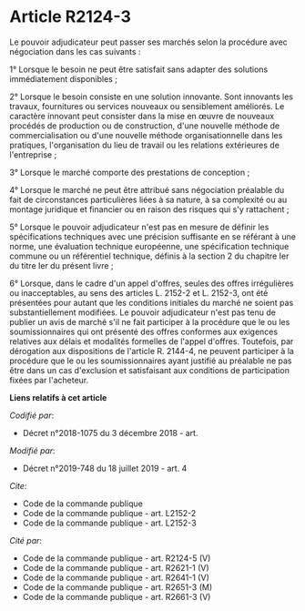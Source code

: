 # Article R2124-3

Le pouvoir adjudicateur peut passer ses marchés selon la procédure avec négociation dans les cas suivants :

1° Lorsque le besoin ne peut être satisfait sans adapter des solutions immédiatement disponibles ;

2° Lorsque le besoin consiste en une solution innovante. Sont innovants les travaux, fournitures ou services nouveaux ou
sensiblement améliorés. Le caractère innovant peut consister dans la mise en œuvre de nouveaux procédés de production ou de
construction, d'une nouvelle méthode de commercialisation ou d'une nouvelle méthode organisationnelle dans les pratiques,
l'organisation du lieu de travail ou les relations extérieures de l'entreprise ;

3° Lorsque le marché comporte des prestations de conception ;

4° Lorsque le marché ne peut être attribué sans négociation préalable du fait de circonstances particulières liées à sa
nature, à sa complexité ou au montage juridique et financier ou en raison des risques qui s'y rattachent ;

5° Lorsque le pouvoir adjudicateur n'est pas en mesure de définir les spécifications techniques avec une précision suffisante
en se référant à une norme, une évaluation technique européenne, une spécification technique commune ou un référentiel
technique, définis à la section 2 du chapitre Ier du titre Ier du présent livre ;

6° Lorsque, dans le cadre d'un appel d'offres, seules des offres irrégulières ou inacceptables, au sens des articles L.
2152-2 et L. 2152-3, ont été présentées pour autant que les conditions initiales du marché ne soient pas substantiellement
modifiées. Le pouvoir adjudicateur n'est pas tenu de publier un avis de marché s'il ne fait participer à la procédure que le
ou les soumissionnaires qui ont présenté des offres conformes aux exigences relatives aux délais et modalités formelles de
l'appel d'offres. Toutefois, par dérogation aux dispositions de l'article R. 2144-4, ne peuvent participer à la procédure que
le ou les soumissionnaires ayant justifié au préalable ne pas être dans un cas d'exclusion et satisfaisant aux conditions de
participation fixées par l'acheteur.

**Liens relatifs à cet article**

_Codifié par_:

  - Décret n°2018-1075 du 3 décembre 2018 - art.

_Modifié par_:

  - Décret n°2019-748 du 18 juillet 2019 - art. 4

_Cite_:

  - Code de la commande publique
  - Code de la commande publique - art. L2152-2
  - Code de la commande publique - art. L2152-3

_Cité par_:

  - Code de la commande publique - art. R2124-5 (V)
  - Code de la commande publique - art. R2621-1 (V)
  - Code de la commande publique - art. R2641-1 (V)
  - Code de la commande publique - art. R2651-3 (M)
  - Code de la commande publique - art. R2661-3 (V)
